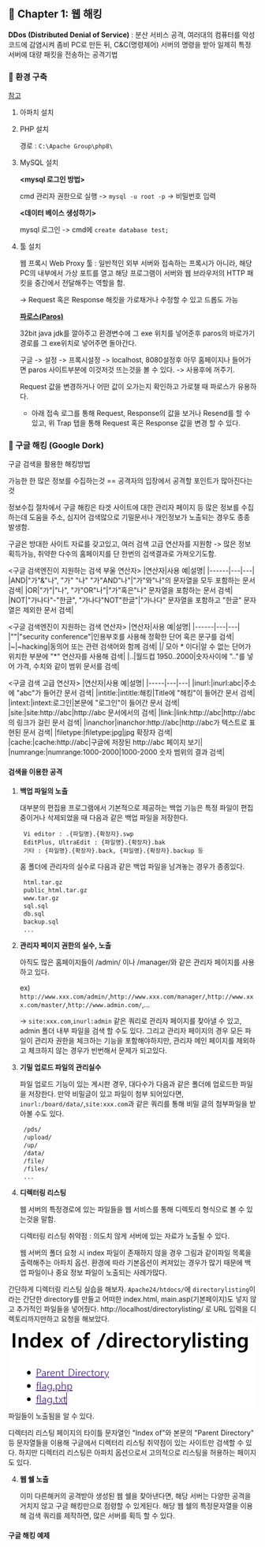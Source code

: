 ## 🌈 Chapter 1: 웹 해킹

**DDos (Distributed Denial of Service)** : 분산 서비스 공격, 여러대의 컴퓨터를 악성코드에 감염시켜 좀비 PC로 만든 뒤, C&C(명령제어) 서버의 명령을 받아 일제히 특정 서버에 대량 패킷을 전송하는 공격기법

### 📌 환경 구축
[참고](https://soda-dev.tistory.com/52)
1. 아파치 설치
2. PHP 설치

    경로 : `C:\Apache Group\php8\`
3. MySQL 설치

    **<mysql 로그인 방법>**

    cmd 관리자 권한으로 실행 -> `mysql -u root -p` -> 비밀번호 입력

    **<데이터 베이스 생성하기>** 
        
    mysql 로그인 -> cmd에 `create database test;`
4. 툴 설치
    
    웹 프록시 Web Proxy 툴 : 일반적인 외부 서버와 접속하는 프록시가 아니라, 해당 PC의 내부에서 가상 포트를 열고 해당 프로그램이 서버와 웹 브라우저의 HTTP 패킷을 중간에서 전달해주는 역할을 함.
    
    -> Request 혹은 Response 해킷을 가로채거나 수정할 수 있고 드롭도 가능
    
    [**파로스(Paros)**](https://sourceforge.net/projects/paros/)
    
    32bit java jdk를 깔아주고 환경변수에 그 exe 위치를 넣어준후 paros의 바로가기 경로를 그 exe위치로 넣어주면 돌아간다.

    구글 -> 설정 -> 프록시설정 -> localhost, 8080설정후 아무 홈페이지나 들어가면 paros 사이트부분에 이것저것 뜨는것을 볼 수 있다. -> 사용후에 꺼주기.

    Request 값을 변경하거나 어떤 값이 오가는지 확인하고 가로챌 때 파로스가 유용하다.
    
    - 아래 접속 로그를 통해 Request, Response의 값을 보거나 Resend를 할 수 있고, 위 Trap 탭을 통해 Request 혹은 Response 값을 변경 할 수 있다.

### 🔑  구글 해킹 (Google Dork)
구글 검색을 활용한 해킹방법

가능한 한 많은 정보를 수집하는것 == 공격자의 입장에서 공격할 포인트가 많아진다는 것

정보수집 절차에서 구글 해킹은 타겟 사이트에 대한 관리자 페이지 등 많은 정보를 수집하는데 도움을 주소, 심지어 검색많으로 기밀문서나 개인정보가 노출되는 경우도 종종 발생함.

구글은 방대한 사이트 자료를 갖고있고, 여러 검색 고급 연산자를 지원함 -> 많은 정보 획득가능, 취약한 다수의 홈페이지를 단 한번의 검색결과로 가져오기도함.


<구글 검색엔진이 지원하는 검색 부울 연산자>
|연산자|사용 예|설명|
|------|---|---|
|AND|"가"&"나", "가" "나" "가"AND"나"|"가"와"나"의 문자열을 모두 포함하는 문서 검색|
|OR|"가"\|"나", "가"OR"나"|"가"혹은"나" 문자열을 포함하는 문서 검색|
|NOT|"가나다"-"한글", "가나다"NOT"한글"|"가나다" 문자열을 포함하고 "한글" 문자열은 제외한 문서 검색|

<구글 검색엔진이 지원하는 검색 연산자>
|연산자|사용 예|설명|
|------|---|---|
|""|"security conference"|인용부호를 사용해 정확한 단어 혹은 문구를 검색|
|~|~hacking|동의어 또는 관련 검색어와 함께 검색|
|*|* 모아 * 이다|알 수 없는 단어가 위치한 부분에 "*" 연산자를 사용해 검색|
|..|월드컵 1950..2000|숫자사이에 ".."를 넣어 가격, 수치와 같이 범위 문서를 검색|

<구글 검색 고급 연산자>
|연산자|사용 예|설명|
|-----|---|---|
|inurl:|inurl:abc|주소에 "abc"가 들어간 문서 검색|
|intitle:|intitle:해킹|Title에 "해킹"이 들어간 문서 검색|
|intext:|intext:로그인|본문에 "로그인"이 들어간 문서 검색|
|site:|site:http://abc|http://abc 문서에서의 검색|
|link:|link:http://abc|http://abc의 링크가 걸린 문서 검색|
|inanchor|inanchor:http://abc|http://abc가 텍스트로 표현된 문서 검색|
|filetype:|filetype:jpg|jpg 확장자 검색|
|cache:|cache:http://abc|구글에 저장된 http://abc 페이지 보기|
|numrange:|numrange:1000-2000|1000-2000 숫자 범위의 결과 검색|

#### 검색을 이용한 공격
1. **백업 파일의 노출**
    
    대부분의 편집용 프로그램에서 기본적으로 제공하는 백업 기능은 특정 파일이 편집중이거나 삭제되었을 때 다음과 같은 백업 파일을 저장한다.
        
        Vi editor : .{파일명}.{확장자}.swp
        EditPlus, UltraEdit : {파일명}.{확장자}.bak
        기타 : {파일명}.{확장자}.back, {파일명}.{확장자}.backup 등
    홈 폴더에 관리자의 실수로 다음과 같은 백업 파일을 남겨놓는 경우가 종종있다.

        html.tar.gz
        public_html.tar.gz
        www.tar.gz
        sql.sql
        db.sql
        backup.sql
        ...
2. **관리자 페이지 권한의 실수, 노출**

    아직도 많은 홈페이지들이 /admin/ 이나 /manager/와 같은 관리자 페이지를 사용하고 있다.
    
     ex) `http://www.xxx.com/admin/`,`http://www.xxx.com/manager/`,`http://www.xxx.com/master/`,`http://www.admin.com/`,...

    -> `site:xxx.com`,`inurl:admin` 같은 쿼리로 관리자 페이지를 찾아낼 수 있고, admin 폴더 내부 파일을 검색 할 수도 있다. 그리고 관리자 페이지의 경우 모든 파일이 관리자 권한을 체크하는 기능을 포함해야하지만, 관리자 메인 페이지를 제외하고 체크하지 않는 경우가 빈번해서 문제가 되고있다.
3. **기밀 업로드 파일의 관리실수**

    파일 업로드 기능이 있는 게시판 경우, 대다수가 다음과 같은 폴더에 업로드한 파일을 저장한다. 만약 비밀글이 있고 파일이 첨부 되어있다면, `inurl:/board/data/`,`site:xxx.com`과 같은 쿼리를 통해 비밀 글의 첨부파일을 받아볼 수도 있다.
    
        /pds/
        /upload/
        /up/
        /data/
        /file/
        /files/
        ...
4. **디렉터링 리스팅**

    웹 서버의 특정경로에 있는 파일들을 웹 서비스를 통해 디렉토리 형식으로 볼 수 있는것을 말함.


    디렉터링 리스팅 취약점 : 의도치 않게 서버에 있는 자료가 노출될 수 있다.
    
    웹 서버의 폴더 요청 시 index 파일이 존재하지 않을 경우 그림과 같이파일 목록을 출력해주는 아파치 옵션. 환경에 따라 기본옵션이 켜져있는 경우가 많기 때문에 백업 파일이나 중요 정보 파일이 노출되는 사례가많다. 

간단하게 디렉터링 리스팅 실습을 해보자.
`Apache24/htdocs/`에 `directorylisting`이라는 간단한 directory를 만들고 어떠한 index.html, main.asp(기본페이지)도 넣지 않고 추가적인 파일들을 넣어줬다.
http://localhost/directorylisting/
로 URL 입력을 디렉토리까지만하고 요청을 해보았다.
![alt text](image.png)
파일들이 노출됨을 알 수 있다.

디렉터리 리스팅 페이지의 타이틀 문자열인 "Index of"와 본문의 "Parent Directory" 등 문자열들을 이용해 구글에서 디렉터리 리스팅 취약점이 있는 사이트만 검색할 수 있다. 하지만 디렉터리 리스팅은 아파치 옵션으로서 고의적으로 리스팅을 허용하는 페이지도 있다.

4. **웹 쉘 노출**

    이미 다른해커의 공격받아 생성된 웹 쉘을 찾아낸다면, 해당 서버는 다양한 공격을 거치지 않고 구글 해킹만으로 점령할 수 있게된다. 해당 웹 쉘의 특정문자열을 이용해 검색 쿼리를 제작하면, 많은 서버를 획득 할 수 있다.

#### 구글 해킹 예제
    